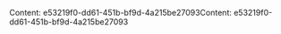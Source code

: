 <span data-ttu-id="60539-101">Content: e53219f0-dd61-451b-bf9d-4a215be27093</span><span class="sxs-lookup"><span data-stu-id="60539-101">Content: e53219f0-dd61-451b-bf9d-4a215be27093</span></span>